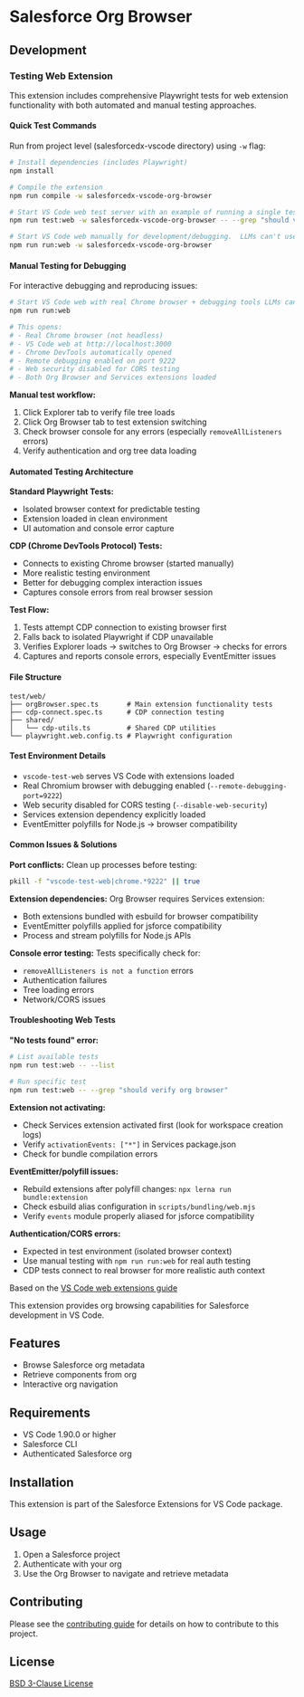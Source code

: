 # Salesforce Org Browser

## Development

### Testing Web Extension

This extension includes comprehensive Playwright tests for web extension functionality with both automated and manual testing approaches.

#### Quick Test Commands

Run from project level (salesforcedx-vscode directory) using `-w` flag:

```bash
# Install dependencies (includes Playwright)
npm install

# Compile the extension
npm run compile -w salesforcedx-vscode-org-browser

# Start VS Code web test server with an example of running a single test
npm run test:web -w salesforcedx-vscode-org-browser -- --grep "should verify org browser"

# Start VS Code web manually for development/debugging.  LLMs can't use this, ever
npm run run:web -w salesforcedx-vscode-org-browser
```

#### Manual Testing for Debugging

For interactive debugging and reproducing issues:

```bash
# Start VS Code web with real Chrome browser + debugging tools LLMs can't use this, ever
npm run run:web

# This opens:
# - Real Chrome browser (not headless)
# - VS Code web at http://localhost:3000
# - Chrome DevTools automatically opened
# - Remote debugging enabled on port 9222
# - Web security disabled for CORS testing
# - Both Org Browser and Services extensions loaded
```

**Manual test workflow:**

1. Click Explorer tab to verify file tree loads
2. Click Org Browser tab to test extension switching
3. Check browser console for any errors (especially `removeAllListeners` errors)
4. Verify authentication and org tree data loading

#### Automated Testing Architecture

**Standard Playwright Tests:**

- Isolated browser context for predictable testing
- Extension loaded in clean environment
- UI automation and console error capture

**CDP (Chrome DevTools Protocol) Tests:**

- Connects to existing Chrome browser (started manually)
- More realistic testing environment
- Better for debugging complex interaction issues
- Captures console errors from real browser session

**Test Flow:**

1. Tests attempt CDP connection to existing browser first
2. Falls back to isolated Playwright if CDP unavailable
3. Verifies Explorer loads → switches to Org Browser → checks for errors
4. Captures and reports console errors, especially EventEmitter issues

#### File Structure

```
test/web/
├── orgBrowser.spec.ts       # Main extension functionality tests
├── cdp-connect.spec.ts      # CDP connection testing
├── shared/
│   └── cdp-utils.ts         # Shared CDP utilities
└── playwright.web.config.ts # Playwright configuration
```

#### Test Environment Details

- `vscode-test-web` serves VS Code with extensions loaded
- Real Chromium browser with debugging enabled (`--remote-debugging-port=9222`)
- Web security disabled for CORS testing (`--disable-web-security`)
- Services extension dependency explicitly loaded
- EventEmitter polyfills for Node.js → browser compatibility

#### Common Issues & Solutions

**Port conflicts:** Clean up processes before testing:

```bash
pkill -f "vscode-test-web|chrome.*9222" || true
```

**Extension dependencies:** Org Browser requires Services extension:

- Both extensions bundled with esbuild for browser compatibility
- EventEmitter polyfills applied for jsforce compatibility
- Process and stream polyfills for Node.js APIs

**Console error testing:** Tests specifically check for:

- `removeAllListeners is not a function` errors
- Authentication failures
- Tree loading errors
- Network/CORS issues

#### Troubleshooting Web Tests

**"No tests found" error:**

```bash
# List available tests
npm run test:web -- --list

# Run specific test
npm run test:web -- --grep "should verify org browser"
```

**Extension not activating:**

- Check Services extension activated first (look for workspace creation logs)
- Verify `activationEvents: ["*"]` in Services package.json
- Check for bundle compilation errors

**EventEmitter/polyfill issues:**

- Rebuild extensions after polyfill changes: `npx lerna run bundle:extension`
- Check esbuild alias configuration in `scripts/bundling/web.mjs`
- Verify `events` module properly aliased for jsforce compatibility

**Authentication/CORS errors:**

- Expected in test environment (isolated browser context)
- Use manual testing with `npm run run:web` for real auth testing
- CDP tests connect to real browser for more realistic auth context

Based on the [VS Code web extensions guide](https://code.visualstudio.com/api/extension-guides/web-extensions)

This extension provides org browsing capabilities for Salesforce development in VS Code.

## Features

- Browse Salesforce org metadata
- Retrieve components from org
- Interactive org navigation

## Requirements

- VS Code 1.90.0 or higher
- Salesforce CLI
- Authenticated Salesforce org

## Installation

This extension is part of the Salesforce Extensions for VS Code package.

## Usage

1. Open a Salesforce project
2. Authenticate with your org
3. Use the Org Browser to navigate and retrieve metadata

## Contributing

Please see the [contributing guide](../../CONTRIBUTING.md) for details on how to contribute to this project.

## License

[BSD 3-Clause License](LICENSE.txt)
